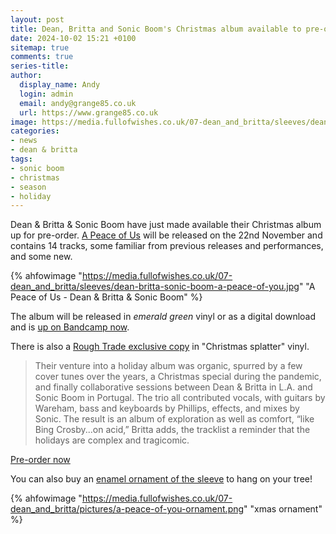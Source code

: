 ```yaml
---
layout: post
title: Dean, Britta and Sonic Boom's Christmas album available to pre-order
date: 2024-10-02 15:21 +0100
sitemap: true
comments: true
series-title:
author:
  display_name: Andy
  login: admin
  email: andy@grange85.co.uk
  url: https://www.grange85.co.uk
image: https://media.fullofwishes.co.uk/07-dean_and_britta/sleeves/dean-britta-sonic-boom-a-peace-of-you.jpg
categories:
- news
- dean & britta
tags:
- sonic boom
- christmas
- season
- holiday
---
```

Dean & Britta & Sonic Boom have just made available their Christmas album up for pre-order. [A Peace of Us](https://sonicboomspacemen3.bandcamp.com/album/a-peace-of-us) will be released on the 22nd November and contains 14 tracks, some familiar from previous releases and performances, and some new.

{% ahfowimage "https://media.fullofwishes.co.uk/07-dean_and_britta/sleeves/dean-britta-sonic-boom-a-peace-of-you.jpg" "A Peace of Us - Dean & Britta & Sonic Boom" %}

The album will be released in _emerald green_ vinyl or as a digital download and is [up on Bandcamp now](https://sonicboomspacemen3.bandcamp.com/album/a-peace-of-us).

There is also a [Rough Trade exclusive copy](https://www.roughtrade.com/en-gb/product/dean-and-britta-sonic-boom/a-peace-of-us#vinyl-lp-exclusive-clear-plus) in "Christmas splatter" vinyl.

<blockquote>
Their venture into a holiday album was organic, spurred by a few cover tunes over the years, a Christmas special during the pandemic, and finally collaborative sessions between Dean & Britta in L.A. and Sonic Boom in Portugal. The trio all contributed vocals, with guitars by Wareham, bass and keyboards by Phillips, effects, and mixes by Sonic. The result is an album of exploration as well as comfort, “like Bing Crosby...on acid,” Britta adds, the tracklist a reminder that the holidays are complex and tragicomic.
</blockquote>

[Pre-order now](https://sonicboomspacemen3.bandcamp.com/album/a-peace-of-us)

You can also buy an [enamel ornament of the sleeve](https://sonicboomspacemen3.bandcamp.com/merch/christmas-ornament) to hang on your tree!

{% ahfowimage "https://media.fullofwishes.co.uk/07-dean_and_britta/pictures/a-peace-of-you-ornament.png" "xmas ornament" %}
